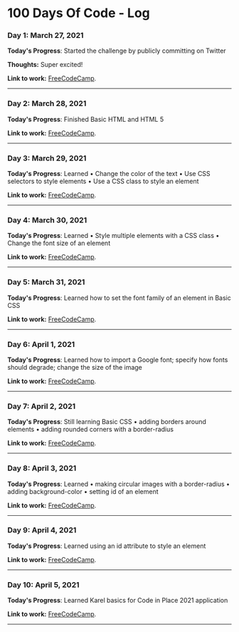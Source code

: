 # 100 Days Of Code - Log

### Day 1: March 27, 2021

**Today's Progress**: Started the challenge by publicly committing on Twitter

**Thoughts:** Super excited!

**Link to work:** [FreeCodeCamp](https://www.freecodecamp.org/inji_aliyeva).

--------------------------------------------------------------------------------------------

### Day 2: March 28, 2021

**Today's Progress**: Finished Basic HTML and HTML 5

**Link to work:** [FreeCodeCamp](https://www.freecodecamp.org/inji_aliyeva).

--------------------------------------------------------------------------------------------

### Day 3: March 29, 2021

**Today's Progress**: Learned 
• Change the color of the text 
• Use CSS selectors to style elements 
• Use a CSS class to style an element 

**Link to work:** [FreeCodeCamp](https://www.freecodecamp.org/inji_aliyeva).

--------------------------------------------------------------------------------------------

### Day 4: March 30, 2021

**Today's Progress**: Learned
• Style multiple elements with a CSS class 
• Change the font size of an element 

**Link to work:** [FreeCodeCamp](https://www.freecodecamp.org/inji_aliyeva).

--------------------------------------------------------------------------------------------

### Day 5: March 31, 2021

**Today's Progress**: Learned how to set the font family of an element in Basic CSS 

**Link to work:** [FreeCodeCamp](https://www.freecodecamp.org/inji_aliyeva).

--------------------------------------------------------------------------------------------

### Day 6: April 1, 2021

**Today's Progress**: Learned how to import a Google font; specify how fonts should degrade; change the size of the image 

**Link to work:** [FreeCodeCamp](https://www.freecodecamp.org/inji_aliyeva).

--------------------------------------------------------------------------------------------

### Day 7: April 2, 2021

**Today's Progress**: Still learning Basic CSS 
• adding borders around elements 
• adding rounded corners with a border-radius

**Link to work:** [FreeCodeCamp](https://www.freecodecamp.org/inji_aliyeva). 

--------------------------------------------------------------------------------------------

### Day 8: April 3, 2021

**Today's Progress**: Learned 
• making circular images with a border-radius 
• adding background-color
• setting id of an element

**Link to work:** [FreeCodeCamp](https://www.freecodecamp.org/inji_aliyeva). 

--------------------------------------------------------------------------------------------

### Day 9: April 4, 2021

**Today's Progress**: Learned using an id attribute to style an element 

**Link to work:** [FreeCodeCamp](https://www.freecodecamp.org/inji_aliyeva). 

--------------------------------------------------------------------------------------------

### Day 10: April 5, 2021

**Today's Progress**: Learned Karel basics for Code in Place 2021 application

**Link to work:** [FreeCodeCamp](https://www.freecodecamp.org/inji_aliyeva). 

--------------------------------------------------------------------------------------------
